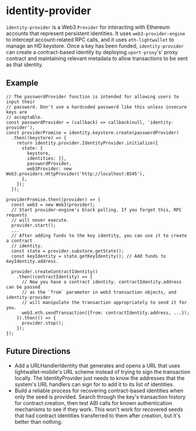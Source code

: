 identity-provider
=================

`identity-provider` is a Web3 `Provider` for interacting with Ethereum accounts
that represent persistent identities. It uses `web3-provider-engine` to intercept
account-related RPC calls, and it uses `eth-lightwallet` to manage an HD keystore.
Once a key has been funded, `identity-provider` can create a contract-based
identity by deploying `uport-proxy`'s' proxy contract and maintaining relevant
metadata to allow transactions to be sent as that identity.

Example
-------

```
// The passwordProvider function is intended for allowing users to input their
// password. Don't use a hardcoded password like this unless insecure keys are
// acceptable.
const passwordProvider = (callback) => callback(null, 'identity-provider'),
const providerPromise = identity.keystore.create(passwordProvider)
  .then((keystore) => {
    return identity.provider.IdentityProvider.initialize({
      state: {
        keystore,
        identities: [],
        passwordProvider,
        web3Provider: new Web3.providers.HttpProvider('http://localhost:8545'),
      },
    });
  });

providerPromise.then((provider) => {
  const web3 = new Web3(provider);
  // Start provider-engine's block polling. If you forget this, RPC requests
  // will never execute.
  provider.start();
  ...
  // After adding funds to the key identity, you can use it to create a contract
  // identity.
  const state = provider.substore.getState();
  const keyIdentity = state.getKeyIdentity(); // Add funds to keyIdentity.address.

  provider.createContractIdentity()
    .then((contractIdentity) => {
      // Now you have a contract identity. contractIdentity.address can be passed
      // as the `from` parameter in web3 transaction objects, and identity-provider
      // will manipulate the transaction appropriately to send it for you.
      web3.eth.sendTransaction({from: contractIdentity.address, ...});
    }).then(() => {
      provider.stop();
    });
});
```

Future Directions
-----------------

- Add a URLHandlerIdentity that generates and opens a URL that uses
  lightwallet-mobile's URL scheme instead of trying to sign the transaction
  locally. The IdentityProvider just needs to know the addresses that the system's
  URL handlers can sign for to add it to its list of identities.
- Build a reliable process for recovering contract-based identities when only
  the seed is provided. Search through the key's transaction history for contract
  creation, then test ABI calls for known authentication mechanisms to see if
  they work. This won't work for recovered seeds that had contract identities
  transferred to them after creation, but it's better than nothing.
